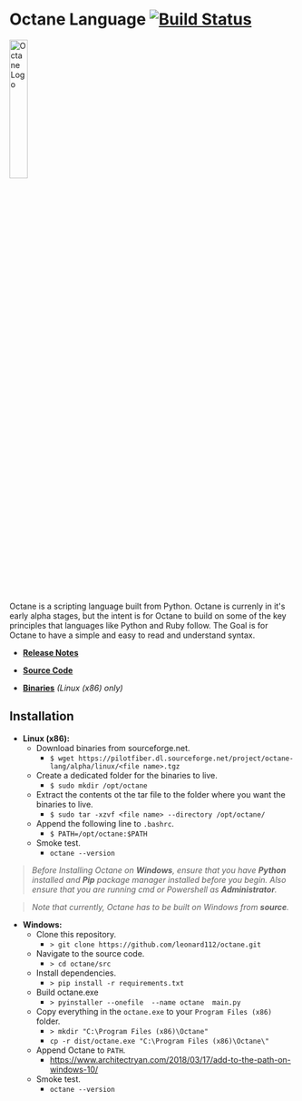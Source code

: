 # Octane Language [![Build Status](https://travis-ci.com/leonard112/octane.svg?branch=main)](https://travis-ci.com/leonard112/octane)

<img src="https://github.com/leonard112/octane/blob/main/images/octane-logo.svg" alt="Octane Logo" width=25%></img>

Octane is a scripting language built from Python. Octane is currenly in it's early alpha stages, but the intent is for Octane to build on some of the key principles that languages like Python and Ruby follow. The Goal is for Octane to have a simple and easy to read and understand syntax.

* __[Release Notes](https://github.com/leonard112/octane/blob/main/RELEASE_NOTES.md)__

* __[Source Code](https://github.com/leonard112/octane)__

* __[Binaries](https://sourceforge.net/projects/octane-lang/files/alpha/linux/)__ _(Linux (x86) only)_
  
## Installation

* __Linux (x86):__
  * Download binaries from sourceforge.net.
    * `$ wget https://pilotfiber.dl.sourceforge.net/project/octane-lang/alpha/linux/<file name>.tgz`
  * Create a dedicated folder for the binaries to live.
    * `$ sudo mkdir /opt/octane`
  * Extract the contents ot the tar file to the folder where you want the binaries to live.
    * `$ sudo tar -xzvf <file name> --directory /opt/octane/`
  * Append the following line to `.bashrc`.
    * `$ PATH=/opt/octane:$PATH`
  * Smoke test.
    * `octane --version`

> _Before Installing Octane on __Windows__, ensure that you have __Python__ installed and __Pip__ package manager installed before you begin. Also ensure that you are running cmd or Powershell as __Administrator__._

> _Note that currently, Octane has to be built on Windows from __source__._

* __Windows:__
  * Clone this repository.
    * `> git clone https://github.com/leonard112/octane.git`
  * Navigate to the source code.
    * `> cd octane/src`
  * Install dependencies.
    * `> pip install -r requirements.txt`
  * Build octane.exe
    * `> pyinstaller --onefile  --name octane  main.py`
  * Copy everything in the `octane.exe` to your `Program Files (x86)` folder.
    * `> mkdir "C:\Program Files (x86)\Octane"`
    * `cp -r dist/octane.exe "C:\Program Files (x86)\Octane\"`
  * Append Octane to `PATH`.
    * https://www.architectryan.com/2018/03/17/add-to-the-path-on-windows-10/
  * Smoke test.
    * `octane --version`

